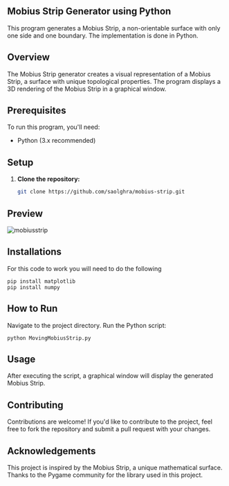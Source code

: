 ## Mobius Strip Generator using Python

This program generates a Mobius Strip, a non-orientable surface with only one side and one boundary. The implementation is done in Python.

## Overview

The Mobius Strip generator creates a visual representation of a Mobius Strip, a surface with unique topological properties. The program displays a 3D rendering of the Mobius Strip in a graphical window.

## Prerequisites

To run this program, you'll need:
- Python (3.x recommended)

## Setup

1. **Clone the repository:**
   ```bash
   git clone https://github.com/saolghra/mobius-strip.git

## Preview
![mobiusstrip](https://github.com/SaolGhra/Mobius-Strip/assets/47499708/6a364ea7-fe9b-4127-b190-89203870999e)

## Installations
For this code to work you will need to do the following

```
pip install matplotlib
pip install numpy
```

## How to Run
Navigate to the project directory.
Run the Python script:

```python MovingMobiusStrip.py```

## Usage
After executing the script, a graphical window will display the generated Mobius Strip.

## Contributing
Contributions are welcome! If you'd like to contribute to the project, feel free to fork the repository and submit a pull request with your changes.

## Acknowledgements
This project is inspired by the Mobius Strip, a unique mathematical surface.
Thanks to the Pygame community for the library used in this project.
